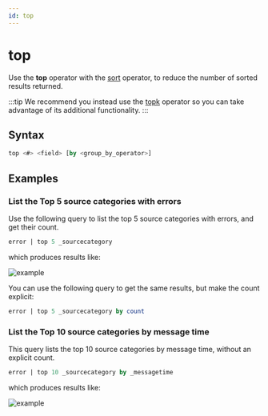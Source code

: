 ```yaml
---
id: top
---
```


# top

Use the **top** operator with the [sort](sort.md) operator, to reduce the number of sorted results returned.

:::tip
We recommend you instead use the [topk](topk.md) operator so you can take advantage of its additional functionality.
:::

## Syntax

```sql
top <#> <field> [by <group_by_operator>]
```

## Examples

### List the Top 5 source categories with errors

Use the following query to list the top 5 source categories with errors,
and get their count.

```sql
error | top 5 _sourcecategory
```

which produces results like:

![example](/img/reuse/query-search/top_example1.png)

You can use the following query to get the same results, but make the
count explicit:

```sql
error | top 5 _sourcecategory by count
```

### List the Top 10 source categories by message time

This query lists the top 10 source categories by message time, without
an explicit count.

```sql
error | top 10 _sourcecategory by _messagetime
```

which produces results like:

![example](/img/reuse/query-search/top_example3.png)
